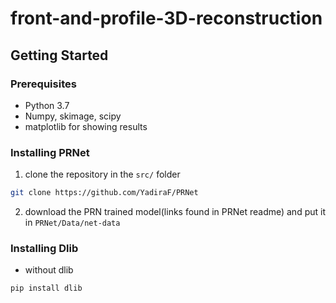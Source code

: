 # front-and-profile-3D-reconstruction

## Getting Started

### Prerequisites
* Python 3.7
* Numpy, skimage, scipy
* matplotlib for showing results

### Installing PRNet

1. clone the repository in the `src/` folder
```bash
git clone https://github.com/YadiraF/PRNet
``` 
2. download the PRN trained model(links found in PRNet readme) and put it in `PRNet/Data/net-data`

### Installing Dlib

* without dlib
```bash
pip install dlib
```

